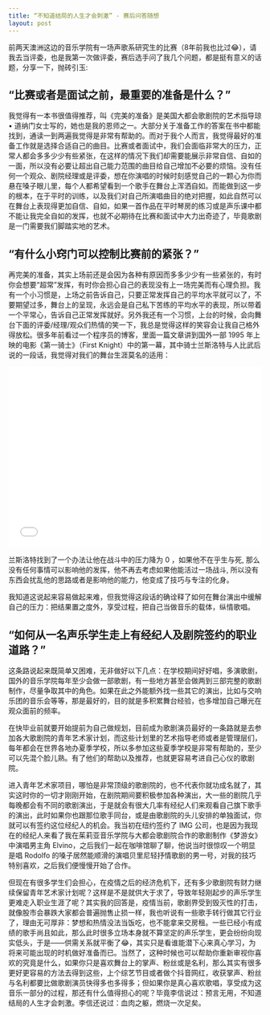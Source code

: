 ```yaml
---
title: “不知道结局的人生才会刺激” - 赛后问答随想
layout: post
---
```


前两天澳洲这边的音乐学院有一场声歌系研究生的比赛（8年前我也比过😂），请我去当评委，也是我第一次做评委，赛后选手问了我几个问题，都是挺有意义的话题，分享一下，抛砖引玉:

## “比赛或者是面试之前，最重要的准备是什么？”

我觉得有一本书很值得推荐，叫《完美的准备》是美国大都会歌剧院的艺术指导琼 • 道纳门女士写的，她也是我的恩师之一。大部分关于准备工作的答案在书中都能找到，通读一到两遍我觉得是非常有帮助的。而对于我个人而言，我觉得最好的准备工作就是选择合适自己的曲目。比赛或者面试中，我们会面临非常大的压力，正常人都会多多少少有些紧张，在这样的情况下我们却需要能展示非常自信、自如的一面，所以没有必要让超出自己能力范围的曲目给自己增加不必要的烦恼。没有任何一个观众、剧院经理或是评委，想在你演唱的时候时刻感觉自己的一颗心为你而悬在嗓子眼儿里，每个人都希望看到一个歌手在舞台上浑洒自如。而能做到这一步的根本，在于平时的训练，以及我们对自己所演唱曲目的绝对把握，如此自然可以在舞台上表现得更加自信、自如，如果一首作品在平时琴房的练习或是声乐课中都不能让我完全自如的发挥，也就不必期待在比赛和面试中大力出奇迹了，毕竟歌剧是一门需要我们脚踏实地的艺术。

## “有什么小窍门可以控制比赛前的紧张？”

再完美的准备，其实上场前还是会因为各种有原因而多多少少有一些紧张的，有时你会想要“超常”发挥，有时你会担心自己的表现没有上一场完美而有心理负担。我有一个小习惯是，上场之前告诉自己，只要正常发挥自己的平均水平就可以了，不要期望过多，舞台上的呈现，永远会是自己私下苦练的平均水平的表现，所以带着一个平常心，告诉自己正常发挥就好。另外我还有一个习惯，上台的时候，会向舞台下面的评委/经理/观众们热情的笑一下，我总是觉得这样的笑容会让我自己格外得放松。很多年前看过一个程序员的博客，里面一篇文章讲到国外一部 1995 年上映的电影《第一骑士》（First Knight）中的第一幕，其中骑士兰斯洛特与人比武后说的一段话，我觉得对我们的舞台生涯莫名的适用：

<iframe height='360' scrolling='no' title='兰斯洛特：你还要将自己的生死置之度外' src='//player.bilibili.com/player.html?bvid=BV1w5411h7Bx&page=1' frameborder='no' allowtransparency='true' allowfullscreen='true' style='width: 100%;'>兰斯洛特：你还要将自己的生死置之度外
</iframe>


兰斯洛特找到了一个办法让他在战斗中的压力降为 0 ，如果他不在乎生与死, 那么没有任何事情可以影响他的发挥，他不再去考虑如果他能活过一场战斗, 所以没有东西会扰乱他的思路或者是影响他的能力，他变成了技巧与专注的化身。

我知道这说起来容易做起来难，但我觉得这段话的确诠释了如何在舞台演出中缓解自己的压力：把结果置之度外，享受过程，把自己当做音乐的载体，纵情歌唱。

## “如何从一名声乐学生走上有经纪人及剧院签约的职业道路？”

这条路说起来既简单又困难，无非做好以下几点：在学校期间好好唱，多演歌剧，国外的音乐学院每年至少会做一部歌剧，有一些地方甚至会做两到三部完整的歌剧制作，尽量争取其中的角色。如果在此之外能额外找一些其它的演出，比如与交响乐团的音乐会等等，那是最好的，目的就是多积累舞台经验，也多增加自己曝光在观众面前的频率。

在快毕业前就要开始提前为自己做规划，目前成为歌剧演员最好的一条路就是去参加各大歌剧院的青年艺术家计划，而这些计划里的艺术指导老师或者是管理层们，每年都会在世界各地办夏季学校，所以多参加这些夏季学校是非常有帮助的，至少可以先混个脸儿熟。有了他们的帮助以及推荐，也就更容易考进自己心仪的歌剧院。

进入青年艺术家项目，哪怕是非常顶级的歌剧院的，也不代表你就功成名就了，其实这时你的一切才刚刚开始，在剧院期间要积极参加各种演出，大一些的剧院几乎每晚都会有不同的歌剧演出，于是就会有很大几率有经纪人们来观看自己旗下歌手的演出，此时如果你也跟那位歌手同台，或是由歌剧院的头儿安排的单独面试，你就可以有签约这位经纪人的机会。我当初在纽约签约了 IMG 公司，也是因为我现在的经纪人来看了我在茱莉亚音乐学院与大都会歌剧院合作的歌剧制作《梦游女》中演唱男主角 Elvino，之后我们一起在咖啡馆聊了聊，他说当时很惊叹一个明显是唱 Rodolfo 的嗓子居然能顺滑的演唱贝里尼轻抒情歌剧的男一号，对我的技巧特别喜欢，之后我们便慢慢开始了合作。

但现在有很多学生们会担心，在疫情之后的经济危机下，还有多少歌剧院有财力继续保留青年艺术家计划呢？这样是不是就供大于求了，导致年轻刚起步的声乐学生更难走入职业生涯了呢？其实我的回答是，疫情当前，歌剧界受到毁灭性的打击，就像股市会暴跌大家都会普遍抛售止损一样，我也听说有一些歌手转行做其它行业了，理由无可厚非：梦想和热情没法当饭吃，也不能拿来交房租。一些已经小有成绩的歌手尚且如此，那么此时很多立场本身就不算坚定的声乐学生，更会纷纷向现实低头，于是——供需关系就平衡了😂，其实只是看谁能潜下心来真心学习，为将来可能出现的时机做好准备而已。当然了，这种时候也可以帮助你重新审视你喜欢的究竟是什么，如果你只是喜欢舞台上的掌声、粉丝或是名利，那么其实有很多更好更容易的方法去得到这些，上个综艺节目或者做个抖音网红，收获掌声、粉丝与名利都要比做歌剧演员快得多也多得多；但如果你是真心喜欢歌唱，享受成为这音乐一部分的过程，那还有什么值得担心的呢？毕竟李信说过：预言无用，不知道结局的人生才会刺激。李信还说过：血肉之躯，燃烧一次足矣。



